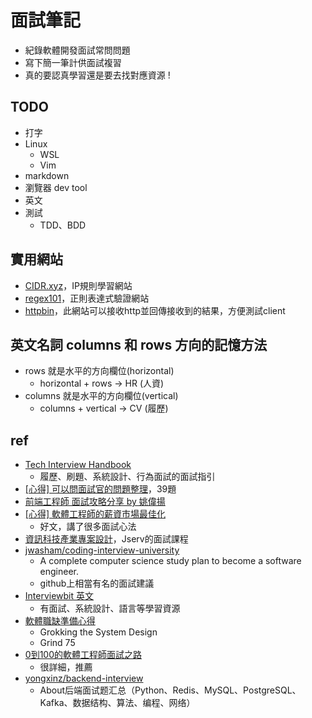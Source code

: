 # 面試筆記

* 紀錄軟體開發面試常問問題
* 寫下簡一筆計供面試複習
* 真的要認真學習還是要去找對應資源 !

## TODO
* 打字
* Linux
    * WSL
    * Vim
* markdown
* 瀏覽器 dev tool
* 英文
* 測試
  * TDD、BDD

## 實用網站
* [CIDR.xyz](https://cidr.xyz/)，IP規則學習網站
* [regex101](https://regex101.com/)，正則表達式驗證網站
* [httpbin](https://httpbin.org/)，此網站可以接收http並回傳接收到的結果，方便測試client

## 英文名詞 columns 和 rows 方向的記憶方法

* rows 就是水平的方向欄位(horizontal)
    * horizontal + rows -> HR (人資)
* columns 就是水平的方向欄位(vertical)
    * columns + vertical -> CV (履歷)

## ref
* [Tech Interview Handbook](https://www.techinterviewhandbook.org/)
    * 履歷、刷題、系統設計、行為面試的面試指引
* [[心得] 可以問面試官的問題整理](https://www.ptt.cc/bbs/Soft_Job/M.1651488698.A.0C1.html)，39題
* [前端工程師 面試攻略分享 by 姚偉揚](https://www.facebook.com/hilivecode/videos/227151178021549/)
* [[心得] 軟體工程師的薪資市場最佳化](https://www.ptt.cc/bbs/Soft_Job/M.1553065300.A.E65.html)
	* 好文，講了很多面試心法
* [資訊科技產業專案設計](https://www.youtube.com/watch?v=bqKNpbaELaE&list=PL6S9AqLQkFprzHmOiQxwRIrOOesp11a20&index=2)，Jserv的面試課程
* [jwasham/coding-interview-university](https://github.com/jwasham/coding-interview-university)
    * A complete computer science study plan to become a software engineer.
    * github上相當有名的面試建議
* [Interviewbit 英文](https://www.interviewbit.com/)
    * 有面試、系統設計、語言等學習資源
* [軟體職缺準備心得](https://www.ptt.cc/bbs/Soft_Job/M.1657873542.A.6AB.html)
    * Grokking the System Design
    * Grind 75
* [0到100的軟體工程師面試之路](https://ithelp.ithome.com.tw/users/20152262/ironman/5615)
    * 很詳細，推薦
* [yongxinz/backend-interview](https://github.com/yongxinz/backend-interview)
    * About后端面试题汇总（Python、Redis、MySQL、PostgreSQL、Kafka、数据结构、算法、编程、网络）
